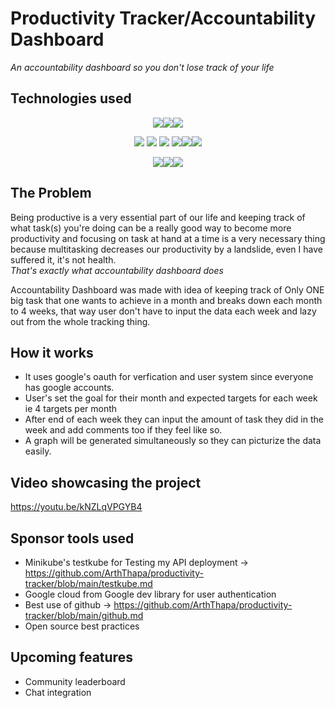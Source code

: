 # Productivity Tracker/Accountability Dashboard
<I>An accountability dashboard so you don't lose track of your life</I>
 
 ## Technologies used
 <p align="center"><img src="https://img.shields.io/badge/Google_Cloud-4285F4?style=for-the-badge&logo=google-cloud&logoColor=white" /><img src="https://img.shields.io/badge/MongoDB-white?style=for-the-badge&logo=mongodb&logoColor=4EA94B" /><img src="https://img.shields.io/badge/Chart.js-FF6384?style=for-the-badge&logo=chartdotjs&logoColor=white" /></p>
 <p align="center"><img src="https://img.shields.io/badge/Docker-2CA5E0?style=for-the-badge&logo=docker&logoColor=white" /> <img src="https://img.shields.io/badge/Express.js-000000?style=for-the-badge&logo=express&logoColor=white" /> <img src="https://img.shields.io/badge/kubernetes-326ce5.svg?&style=for-the-badge&logo=kubernetes&logoColor=white" /> <img src="https://img.shields.io/badge/Node.js-339933?style=for-the-badge&logo=nodedotjs&logoColor=white" /><img src="https://img.shields.io/badge/npm-CB3837?style=for-the-badge&logo=npm&logoColor=white" /><img src="https://img.shields.io/badge/React-20232A?style=for-the-badge&logo=react&logoColor=61DAFB" /></p>
 <p align="center"><img src="https://img.shields.io/badge/HTML5-E34F26?style=for-the-badge&logo=html5&logoColor=white" /><img src="https://img.shields.io/badge/CSS3-1572B6?style=for-the-badge&logo=css3&logoColor=white" /><img src="https://img.shields.io/badge/JavaScript-323330?style=for-the-badge&logo=javascript&logoColor=F7DF1E" /></p>
 
## The Problem

Being productive is a very essential part of our life and keeping track of what task(s) you're doing can be a really good way to become more productivity and focusing on task at hand at a time is a very necessary thing because multitasking decreases our productivity by a landslide, even I have suffered it, it's not health.
<br>
  <I>That's exactly what accountability dashboard does</I>
  
 Accountability Dashboard was made with idea of keeping track of Only ONE big task that one wants to achieve in a month and breaks down each month to 4 weeks, that way user don't have to input the data each week and lazy out from the whole tracking thing.
 
 ## How it works

- It uses google's oauth for verfication and user system since everyone has google accounts.
- User's set the goal for their month and expected targets for each week ie 4 targets per month
- After end of each week they can input the amount of task they did in the week and add comments too if they feel like so.
- A graph will be generated simultaneously so they can picturize the data easily.

 ## Video showcasing the project
 https://youtu.be/kNZLqVPGYB4
 
 ## Sponsor tools used
- Minikube's testkube for Testing my API deployment -> https://github.com/ArthThapa/productivity-tracker/blob/main/testkube.md
- Google cloud from Google dev library for user authentication
- Best use of github -> https://github.com/ArthThapa/productivity-tracker/blob/main/github.md
- Open source best practices

 ## Upcoming features
 - Community leaderboard
 - Chat integration
